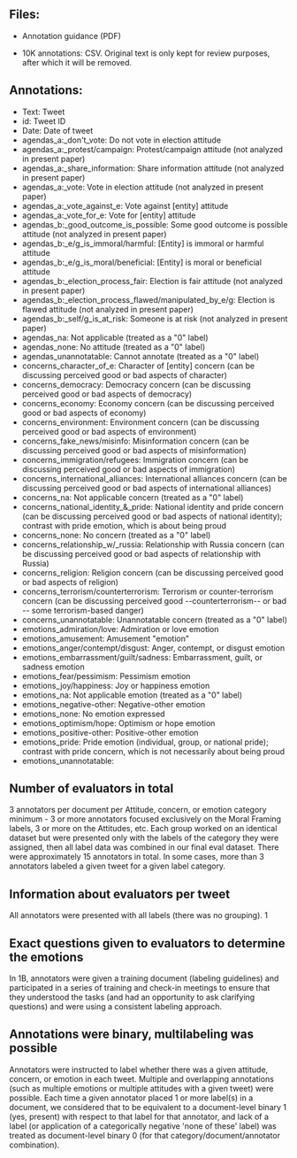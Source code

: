
## Files:
- Annotation guidance (PDF)

- 10K annotations: CSV. Original text is only kept for review purposes, after which it will be removed.

## Annotations:

- Text: Tweet
- id: Tweet ID
- Date: Date of tweet
- agendas_a:_don't_vote: Do not vote in election attitude
- agendas_a:_protest/campaign:  Protest/campaign attitude (not analyzed in present paper)
- agendas_a:_share_information:  Share information attitude (not analyzed in present paper)
- agendas_a:_vote:  Vote in election attitude (not analyzed in present paper)
- agendas_a:_vote_against_e: Vote against [entity] attitude
- agendas_a:_vote_for_e: Vote for [entity] attitude
- agendas_b:_good_outcome_is_possible: Some good outcome is possible attitude (not analyzed in present paper)
- agendas_b:_e/g_is_immoral/harmful: [Entity] is immoral or harmful attitude
- agendas_b:_e/g_is_moral/beneficial: [Entity] is moral or beneficial attitude
- agendas_b:_election_process_fair: Election is fair attitude (not analyzed in present paper)
- agendas_b:_election_process_flawed/manipulated_by_e/g: Election is flawed attitude (not analyzed in present paper)
- agendas_b:_self/g_is_at_risk: Someone is at risk (not analyzed in present paper)
- agendas_na: Not applicable (treated as a "0" label)
- agendas_none: No attitude (treated as a "0" label)
- agendas_unannotatable: Cannot annotate (treated as a "0" label)
- concerns_character_of_e: Character of [entity] concern (can be discussing perceived good or bad aspects of character)
- concerns_democracy: Democracy concern (can be discussing perceived good or bad aspects of democracy)
- concerns_economy: Economy concern (can be discussing perceived good or bad aspects of economy)
- concerns_environment: Environment concern (can be discussing perceived good or bad aspects of environment)
- concerns_fake_news/misinfo: Misinformation concern (can be discussing perceived good or bad aspects of misinformation)
- concerns_immigration/refugees: Immigration concern (can be discussing perceived good or bad aspects of immigration)
- concerns_international_alliances: International alliances concern (can be discussing perceived good or bad aspects of international alliances)
- concerns_na: Not applicable concern (treated as a "0" label)
- concerns_national_identity_&_pride: National identity and pride concern (can be discussing perceived good or bad aspects of national identity); contrast with pride emotion, which is about being proud
- concerns_none: No concern (treated as a "0" label)
- concerns_relationship_w/_russia: Relationship with Russia concern (can be discussing perceived good or bad aspects of relationship with Russia)
- concerns_religion: Religion concern (can be discussing perceived good or bad aspects of religion)
- concerns_terrorism/counterterrorism: Terrorism or counter-terrorism concern (can be discussing perceived good --counterterrorism-- or bad -- some terrorism-based danger)
- concerns_unannotatable: Unannotatable concern (treated as a "0" label)
- emotions_admiration/love: Admiration or love emotion
- emotions_amusement: Amusement "emotion"
- emotions_anger/contempt/disgust: Anger, contempt, or disgust emotion
- emotions_embarrassment/guilt/sadness: Embarrassment, guilt, or sadness emotion
- emotions_fear/pessimism: Pessimism emotion
- emotions_joy/happiness: Joy or happiness emotion
- emotions_na: Not applicable emotion (treated as a "0" label)
- emotions_negative-other: Negative-other emotion
- emotions_none: No emotion expressed
- emotions_optimism/hope: Optimism or hope emotion
- emotions_positive-other: Positive-other emotion 
- emotions_pride: Pride emotion (individual, group, or national pride); contrast with pride concern, which is not necessarily about being proud
- emotions_unannotatable: 

## Number of evaluators in total
3 annotators per document per Attitude, concern, or emotion category minimum - 3 or more annotators focused exclusively on the Moral Framing labels, 3 or more on the Attitudes, etc. Each group worked on an identical dataset but were presented only with the labels of the category they were assigned, then all label data was combined in our final eval dataset. There were approximately 15 annotators in total. In some cases, more than 3 annotators labeled a given tweet for a given label category.

## Information about evaluators per tweet
All annotators were presented with all labels (there was no grouping). 1

## Exact questions given to evaluators to determine the emotions
In 1B, annotators were given a training document (labeling guidelines) and participated in a series of training and check-in meetings to ensure that they understood the tasks (and had an opportunity to ask clarifying questions) and were using a consistent labeling approach.

## Annotations were binary, multilabeling was possible
Annotators were instructed to label whether there was a given attitude, concern, or emotion in each tweet. Multiple and overlapping annotations (such as multiple emotions or multiple attitudes with a given tweet) were possible. Each time a given annotator placed 1 or more label(s) in a document, we considered that to be equivalent to a document-level binary 1 (yes, present) with respect to that label for that annotator, and lack of a label (or application of a categorically negative 'none of these' label) was treated as document-level binary 0 (for that category/document/annotator combination).
